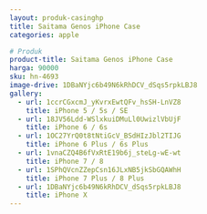 ```yaml
---
layout: produk-casinghp
title: Saitama Genos iPhone Case
categories: apple

# Produk
product-title: Saitama Genos iPhone Case
harga: 90000
sku: hn-4693
image-drive: 1DBaNYjc6b49N6kRhDCV_dSqs5rpkLBJ8
gallery:
  - url: 1ccrCGxcmJ_yKvrxEwtQFv_hsSH-LnVZ8
    title: iPhone 5 / 5s / SE
  - url: 18JV56Ldd-WSlxkuiDMuLl0UwizlVbUjF
    title: iPhone 6 / 6s
  - url: 1OC27YrQ0t8tNtiGcV_BSdHIzJbl2TIJG
    title: iPhone 6 Plus / 6s Plus
  - url: 1vnaCZQ4B6fVxRtE19b6j_steLg-wE-wt
    title: iPhone 7 / 8
  - url: 1SPhQVcnZZepCsn16JLxNB5jkSbGQAWhH
    title: iPhone 7 Plus / 8 Plus
  - url: 1DBaNYjc6b49N6kRhDCV_dSqs5rpkLBJ8
    title: iPhone X
---
```

